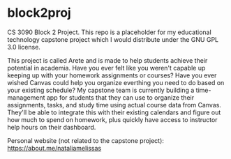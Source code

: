 # block2proj
CS 3090 Block 2 Project. This repo is a placeholder for my educational technology capstone project which I would distribute under the GNU GPL 3.0 license. 

This project is called Arete and is made to help students achieve their potential in academia. Have you ever felt like you weren't capable up keeping up with your homework assignments or courses? Have you ever wished Canvas could help you organize everthing you need to do based on your existing schedule? My capstone team is currently building a time-management app for students that they can use to organize their assignments, tasks, and study time using actual course data from Canvas. They'll be able to integrate this with their existing calendars and figure out how much to spend on homework, plus quickly have access to instructor help hours on their dashboard. 

Personal website (not related to the capstone project): https://about.me/nataliamelissas
